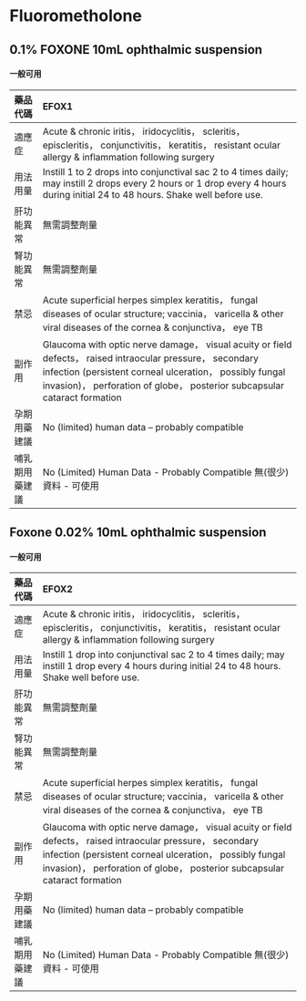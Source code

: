 # Fluorometholone

## 0.1% FOXONE 10mL ophthalmic suspension

#### 一般可用

| 藥品代碼       | EFOX1                                                                                                                                                                                                                                              |
|:---------------|:---------------------------------------------------------------------------------------------------------------------------------------------------------------------------------------------------------------------------------------------------|
| 適應症         | Acute & chronic iritis， iridocyclitis， scleritis， episcleritis， conjunctivitis， keratitis， resistant ocular allergy & inflammation following surgery                                                                                         |
| 用法用量       | Instill 1 to 2 drops into conjunctival sac 2 to 4 times daily; may instill 2 drops every 2 hours or 1 drop every 4 hours during initial 24 to 48 hours. Shake well before use.                                                                     |
| 肝功能異常     | 無需調整劑量                                                                                                                                                                                                                                       |
| 腎功能異常     | 無需調整劑量                                                                                                                                                                                                                                       |
| 禁忌           | Acute superficial herpes simplex keratitis， fungal diseases of ocular structure; vaccinia， varicella & other viral diseases of the cornea & conjunctiva， eye TB                                                                                 |
| 副作用         | Glaucoma with optic nerve damage， visual acuity or field defects， raised intraocular pressure， secondary infection (persistent corneal ulceration， possibly fungal invasion)， perforation of globe， posterior subcapsular cataract formation |
| 孕期用藥建議   | No (limited) human data – probably compatible                                                                                                                                                                                                      |
| 哺乳期用藥建議 | No (Limited) Human Data - Probably Compatible 無(很少)資料 - 可使用                                                                                                                                                                                |

## Foxone 0.02% 10mL ophthalmic suspension

#### 一般可用

| 藥品代碼       | EFOX2                                                                                                                                                                                                                                              |
|:---------------|:---------------------------------------------------------------------------------------------------------------------------------------------------------------------------------------------------------------------------------------------------|
| 適應症         | Acute & chronic iritis， iridocyclitis， scleritis， episcleritis， conjunctivitis， keratitis， resistant ocular allergy & inflammation following surgery                                                                                         |
| 用法用量       | Instill 1 drop into conjunctival sac 2 to 4 times daily; may instill 1 drop every 4 hours during initial 24 to 48 hours. Shake well before use.                                                                                                    |
| 肝功能異常     | 無需調整劑量                                                                                                                                                                                                                                       |
| 腎功能異常     | 無需調整劑量                                                                                                                                                                                                                                       |
| 禁忌           | Acute superficial herpes simplex keratitis， fungal diseases of ocular structure; vaccinia， varicella & other viral diseases of the cornea & conjunctiva， eye TB                                                                                 |
| 副作用         | Glaucoma with optic nerve damage， visual acuity or field defects， raised intraocular pressure， secondary infection (persistent corneal ulceration， possibly fungal invasion)， perforation of globe， posterior subcapsular cataract formation |
| 孕期用藥建議   | No (limited) human data – probably compatible                                                                                                                                                                                                      |
| 哺乳期用藥建議 | No (Limited) Human Data - Probably Compatible 無(很少)資料 - 可使用                                                                                                                                                                                |

